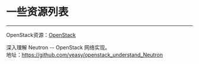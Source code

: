 # 一些资源列表
---

OpenStack资源：[OpenStack](https://github.com/ramitsurana/awesome-openstack)

深入理解 Neutron -- OpenStack 网络实现。</br>
地址：https://github.com/yeasy/openstack_understand_Neutron
